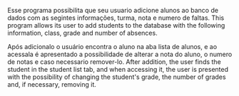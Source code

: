 Esse programa possibilita que seu usuario adicione alunos ao banco de dados com as segintes informações, turma, nota e numero de faltas.
This program allows its user to add students to the database with the following information, class, grade and number of absences.

Após adicionalo o usuário encontra o aluno na aba lista de alunos, e ao acessala é apresentado a possibilidade de alterar a nota do aluno, o numero de notas e caso necessario remover-lo.
After addition, the user finds the student in the student list tab, and when accessing it, the user is presented with the possibility of changing the student's grade, the number of grades and, if necessary, removing it.


